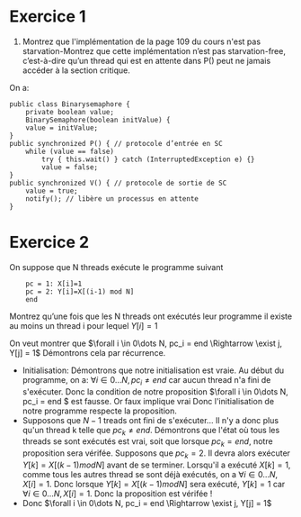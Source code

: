 # Exercice 1

1. Montrez que l'implémentation de la page 109 du cours n'est pas starvation-Montrez que cette implémentation n’est pas starvation-free,
c’est-à-dire qu’un thread qui est en attente dans P() peut ne
jamais accéder à la section critique.

On a:

```
public class Binarysemaphore {
	private boolean value;
	BinarySemaphore(boolean initValue) {
	value = initValue;
}
public synchronized P() { // protocole d’entrée en SC
	while (value == false)
		try { this.wait() } catch (InterruptedException e) {}
		value = false;
}
public synchronized V() { // protocole de sortie de SC
	value = true;
	notify(); // libère un processus en attente
}
```

# Exercice 2

On suppose que N threads exécute le programme suivant
```Ti
	pc = 1: X[i]=1
	pc = 2: Y[i]=X[(i-1) mod N]
	end
```
Montrez qu’une fois que les N threads ont exécutés leur programme il
existe au moins un thread i pour lequel $Y[i]=1$

On veut montrer que $\forall i \in 0\dots N, pc_i = end \Rightarrow \exist j, Y[j] = 1$
Démontrons cela par récurrence.
- Initialisation: Démontrons que notre initialisation est vraie. Au début du programme, on a:
	$\forall i \in 0\dots N, pc_i \neq end$ car aucun thread n'a fini de s'exécuter. Donc la condition de notre proposition $\forall i \in 0\dots N, pc_i = end $ est fausse.
	Or faux implique vrai
	Donc l'initialisation de notre programme respecte la proposition.
- Supposons que $N-1$ treads ont fini de s'exécuter... Il n'y a donc plus qu'un thread k telle que $pc_k \neq end$.
	Démontrons que l'état où tous les threads se sont exécutés est vrai, soit que lorsque $pc_k = end$, notre proposition sera vérifée.
	Supposons que $pc_k = 2$. Il devra alors exécuter $Y[k] = X[(k - 1) mod N]$ avant de se terminer.
	Lorsqu'il a exécuté $X[k] = 1$, comme tous les autres thread se sont déjà exécutés, on a $\forall i \in 0 \dots N, X[i] = 1$.
	Donc lorsque $Y[k] = X[(k - 1) mod N]$ sera exécuté, $Y[k] = 1$ car $\forall i \in 0\dots N, X[i] = 1$.
  Donc la proposition est vérifée !
- Donc $\forall i \in 0\dots N, pc_i = end \Rightarrow \exist j, Y[j] = 1$
